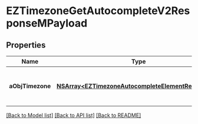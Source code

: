 # EZTimezoneGetAutocompleteV2ResponseMPayload

## Properties
Name | Type | Description | Notes
------------ | ------------- | ------------- | -------------
**aObjTimezone** | [**NSArray&lt;EZTimezoneAutocompleteElementResponse&gt;***](EZTimezoneAutocompleteElementResponse.md) | An array of Timezone autocomplete element response. | 

[[Back to Model list]](../README.md#documentation-for-models) [[Back to API list]](../README.md#documentation-for-api-endpoints) [[Back to README]](../README.md)


